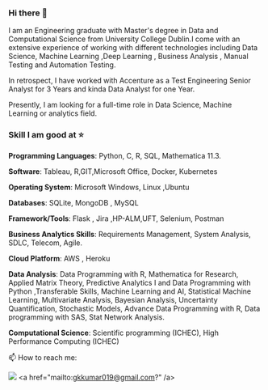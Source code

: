 ### Hi there 👋
I am an Engineering graduate with Master's degree in Data and Computational Science from University College Dublin.I come with an extensive experience of working with different technologies including Data Science, Machine Learning ,Deep Learning , Business Analysis , Manual Testing and Automation Testing.

In retrospect, I have worked with Accenture as a Test Engineering Senior Analyst for 3 Years and kinda Data Analyst for one Year.

Presently, I am looking for a full-time role in Data Science, Machine Learning or analytics field.

### Skill I am good at ⭐️
**Programming Languages**: Python, C, R, SQL, Mathematica 11.3.

**Software**: Tableau, R,GIT,Microsoft Office, Docker, Kubernetes

**Operating System**: Microsoft Windows, Linux ,Ubuntu

**Databases**: SQLite, MongoDB , MySQL

**Framework/Tools**: Flask , Jira ,HP-ALM,UFT, Selenium, Postman

**Business Analytics Skills**: Requirements Management, System Analysis, SDLC, Telecom, Agile.

**Cloud Platform**: AWS , Heroku

**Data Analysis**: Data Programming with R, Mathematica for Research, Applied Matrix Theory, Predictive Analytics I and Data Programming with Python ,Transferable Skills, Machine Learning and AI, Statistical Machine Learning, Multivariate Analysis, Bayesian Analysis, Uncertainty Quantification, Stochastic Models, Advance Data Programming with R, Data programming with SAS, Stat Network Analysis.

**Computational Science**: Scientific programming (ICHEC), High Performance Computing (ICHEC) 

📫 How to reach me:

<img src="https://img.shields.io/badge/gmail-%23DD0031.svg?&style=for-the-badge&logo=gmail&logoColor=white" /> <a href="mailto:gkkumar019@gmail.com?" /a>
 

<!--
**Gaurav-sketch/Gaurav-sketch** is a ✨ _special_ ✨ repository because its `README.md` (this file) appears on your GitHub profile.


- 🔭 I’m currently working on ...
- 🌱 I’m currently learning ...
- 👯 I’m looking to collaborate on ...
- 🤔 I’m looking for help with ...
- 💬 Ask me about ...
- 📫 How to reach me: ...
- 😄 Pronouns: ...
- ⚡ Fun fact: ...
-->
